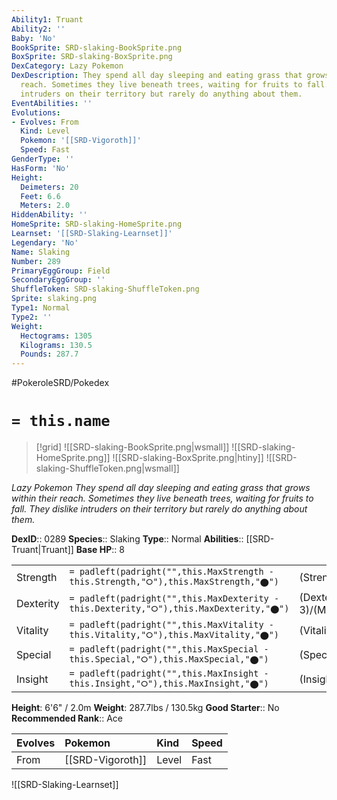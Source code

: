 ```yaml
---
Ability1: Truant
Ability2: ''
Baby: 'No'
BookSprite: SRD-slaking-BookSprite.png
BoxSprite: SRD-slaking-BoxSprite.png
DexCategory: Lazy Pokemon
DexDescription: They spend all day sleeping and eating grass that grows within their
  reach. Sometimes they live beneath trees, waiting for fruits to fall. They dislike
  intruders on their territory but rarely do anything about them.
EventAbilities: ''
Evolutions:
- Evolves: From
  Kind: Level
  Pokemon: '[[SRD-Vigoroth]]'
  Speed: Fast
GenderType: ''
HasForm: 'No'
Height:
  Deimeters: 20
  Feet: 6.6
  Meters: 2.0
HiddenAbility: ''
HomeSprite: SRD-slaking-HomeSprite.png
Learnset: '[[SRD-Slaking-Learnset]]'
Legendary: 'No'
Name: Slaking
Number: 289
PrimaryEggGroup: Field
SecondaryEggGroup: ''
ShuffleToken: SRD-slaking-ShuffleToken.png
Sprite: slaking.png
Type1: Normal
Type2: ''
Weight:
  Hectograms: 1305
  Kilograms: 130.5
  Pounds: 287.7
---
```


#PokeroleSRD/Pokedex

# `= this.name`

> [!grid]
> ![[SRD-slaking-BookSprite.png|wsmall]]
> ![[SRD-slaking-HomeSprite.png]]
> ![[SRD-slaking-BoxSprite.png|htiny]]
> ![[SRD-slaking-ShuffleToken.png|wsmall]]


*Lazy Pokemon*
*They spend all day sleeping and eating grass that grows within their reach. Sometimes they live beneath trees, waiting for fruits to fall. They dislike intruders on their territory but rarely do anything about them.*

**DexID**:: 0289
**Species**:: Slaking
**Type**:: Normal
**Abilities**:: [[SRD-Truant|Truant]]
**Base HP**:: 8

|           |                                                                                        |                                          |
| --------- | -------------------------------------------------------------------------------------- | ---------------------------------------- |
| Strength  | `= padleft(padright("",this.MaxStrength - this.Strength,"⭘"),this.MaxStrength,"⬤")`    | (Strength::4)/(MaxStrength::8)   |
| Dexterity | `= padleft(padright("",this.MaxDexterity - this.Dexterity,"⭘"),this.MaxDexterity,"⬤")` | (Dexterity:: 3)/(MaxDexterity::6) |
| Vitality  | `= padleft(padright("",this.MaxVitality - this.Vitality,"⭘"),this.MaxVitality,"⬤")`    | (Vitality::3)/(MaxVitality::6)   |
| Special   | `= padleft(padright("",this.MaxSpecial - this.Special,"⭘"),this.MaxSpecial,"⬤")`       | (Special::2)/(MaxSpecial::5)     |
| Insight   | `= padleft(padright("",this.MaxInsight - this.Insight,"⭘"),this.MaxInsight,"⬤")`       | (Insight::2)/(MaxInsight::4)     |

**Height**: 6'6" / 2.0m
**Weight**: 287.7lbs / 130.5kg
**Good Starter**:: No
**Recommended Rank**:: Ace

| Evolves   | Pokemon          | Kind   | Speed   |
|:----------|:-----------------|:-------|:--------|
| From      | [[SRD-Vigoroth]] | Level  | Fast    |

![[SRD-Slaking-Learnset]]